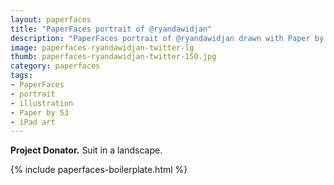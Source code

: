 ```yaml
---
layout: paperfaces
title: "PaperFaces portrait of @ryandawidjan"
description: "PaperFaces portrait of @ryandawidjan drawn with Paper by 53 on an iPad."
image: paperfaces-ryandawidjan-twitter-lg
thumb: paperfaces-ryandawidjan-twitter-150.jpg
category: paperfaces
tags: 
- PaperFaces
- portrait
- illustration
- Paper by 53
- iPad art
---
```


**Project Donator.** Suit in a landscape.

{% include paperfaces-boilerplate.html %}